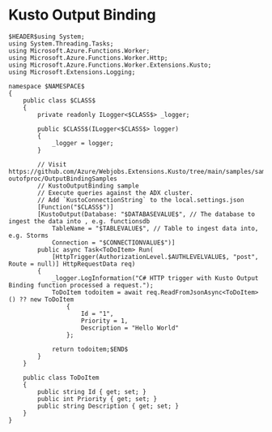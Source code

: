 ﻿---
guid: 1f5e2f70-d3fe-40b5-a4c4-e328e52b45f6
type: File
reformat: True
shortenReferences: True
categories: [Azure]
image: AzureFunctionsTrigger
customProperties: Extension=cs, FileName=KustoOutputBinding, ValidateFileName=True
scopes: InAzureFunctionsCSharpProject;MustUseAzureFunctionsIsolatedWorker
uitag: Azure Function Trigger
parameterOrder: (HEADER), (NAMESPACE), (CLASS), AUTHLEVELVALUE, DATABASEVALUE, TABLEVALUE, CONNECTIONVALUE
HEADER-expression: fileheader()
NAMESPACE-expression: fileDefaultNamespace()
CLASS-expression: getAlphaNumericFileNameWithoutExtension()
AUTHLEVELVALUE-expression: list("Function,Anonymous,User,System,Admin")
DATABASEVALUE-expression: constant("")
TABLEVALUE-expression: constant("")
CONNECTIONVALUE-expression: constant("KustoConnectionString")
---

# Kusto Output Binding

```
$HEADER$using System;
using System.Threading.Tasks;
using Microsoft.Azure.Functions.Worker;
using Microsoft.Azure.Functions.Worker.Http;
using Microsoft.Azure.Functions.Worker.Extensions.Kusto;
using Microsoft.Extensions.Logging;

namespace $NAMESPACE$
{
    public class $CLASS$
    {
        private readonly ILogger<$CLASS$> _logger;

        public $CLASS$(ILogger<$CLASS$> logger)
        {
            _logger = logger;
        }

        // Visit https://github.com/Azure/Webjobs.Extensions.Kusto/tree/main/samples/samples-outofproc/OutputBindingSamples 
        // KustoOutputBinding sample 
        // Execute queries against the ADX cluster.
        // Add `KustoConnectionString` to the local.settings.json
        [Function("$CLASS$")]
        [KustoOutput(Database: "$DATABASEVALUE$", // The database to ingest the data into , e.g. functionsdb
            TableName = "$TABLEVALUE$", // Table to ingest data into, e.g. Storms
            Connection = "$CONNECTIONVALUE$")]
        public async Task<ToDoItem> Run(
            [HttpTrigger(AuthorizationLevel.$AUTHLEVELVALUE$, "post", Route = null)] HttpRequestData req)
        {
            _logger.LogInformation("C# HTTP trigger with Kusto Output Binding function processed a request.");
            ToDoItem todoitem = await req.ReadFromJsonAsync<ToDoItem>() ?? new ToDoItem
                {
                    Id = "1",
                    Priority = 1,
                    Description = "Hello World"
                };

            return todoitem;$END$
        }
    }

    public class ToDoItem
    {
        public string Id { get; set; }
        public int Priority { get; set; }
        public string Description { get; set; }
    }
}
```